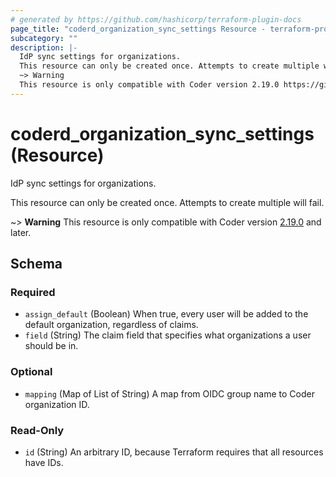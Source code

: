 ```yaml
---
# generated by https://github.com/hashicorp/terraform-plugin-docs
page_title: "coderd_organization_sync_settings Resource - terraform-provider-coderd"
subcategory: ""
description: |-
  IdP sync settings for organizations.
  This resource can only be created once. Attempts to create multiple will fail.
  ~> Warning
  This resource is only compatible with Coder version 2.19.0 https://github.com/coder/coder/releases/tag/v2.19.0 and later.
---
```


# coderd_organization_sync_settings (Resource)

IdP sync settings for organizations.

This resource can only be created once. Attempts to create multiple will fail.

~> **Warning**
This resource is only compatible with Coder version [2.19.0](https://github.com/coder/coder/releases/tag/v2.19.0) and later.



<!-- schema generated by tfplugindocs -->
## Schema

### Required

- `assign_default` (Boolean) When true, every user will be added to the default organization, regardless of claims.
- `field` (String) The claim field that specifies what organizations a user should be in.

### Optional

- `mapping` (Map of List of String) A map from OIDC group name to Coder organization ID.

### Read-Only

- `id` (String) An arbitrary ID, because Terraform requires that all resources have IDs.
